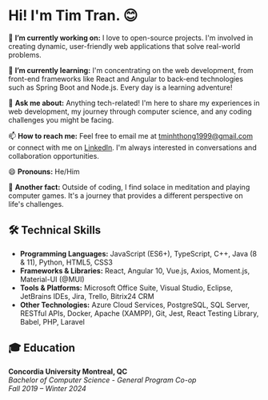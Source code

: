 # Hi! I'm Tim Tran. 😊

🔭 **I’m currently working on:** I love to open-source projects. I'm involved in creating dynamic, user-friendly web applications that solve real-world problems.

🌱 **I’m currently learning:** I'm concentrating on the web development, from front-end frameworks like React and Angular to back-end technologies such as Spring Boot and Node.js. Every day is a learning adventure!

💬 **Ask me about:** Anything tech-related! I'm here to share my experiences in web development, my journey through computer science, and any coding challenges you might be facing.

📫 **How to reach me:** Feel free to email me at [tminhthong1999@gmail.com](mailto:tminhthong1999@gmail.com) or connect with me on [LinkedIn](https://www.linkedin.com). I'm always interested in conversations and collaboration opportunities.

😄 **Pronouns:** He/Him

🧘 **Another fact:** Outside of coding, I find solace in meditation and playing computer games. It's a journey that provides a different perspective on life's challenges.

## 🛠 Technical Skills
- **Programming Languages:** JavaScript (ES6+), TypeScript, C++, Java (8 & 11), Python, HTML5, CSS3
- **Frameworks & Libraries:** React, Angular 10, Vue.js, Axios, Moment.js, Material-UI (@MUI)
- **Tools & Platforms:** Microsoft Office Suite, Visual Studio, Eclipse, JetBrains IDEs, Jira, Trello, Bitrix24 CRM
- **Other Technologies:** Azure Cloud Services, PostgreSQL, SQL Server, RESTful APIs, Docker, Apache (XAMPP), Git, Jest, React Testing Library, Babel, PHP, Laravel

## 🎓 Education

**Concordia University Montreal, QC**  
_Bachelor of Computer Science - General Program Co-op_  
*Fall 2019 – Winter 2024*
